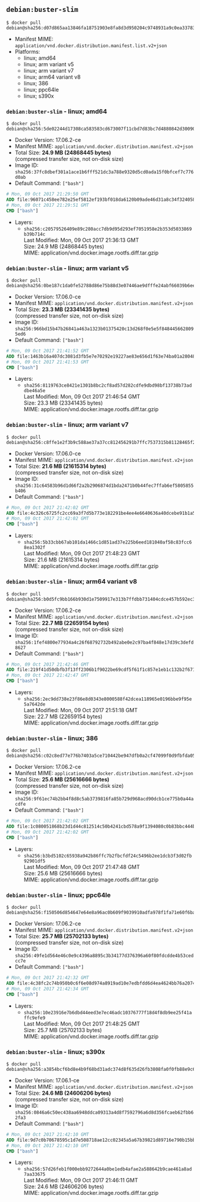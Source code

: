 ## `debian:buster-slim`

```console
$ docker pull debian@sha256:d07d865aa13846fa18751903e8fa8d3d950204c9748931a9c0ea33783f647c07
```

-	Manifest MIME: `application/vnd.docker.distribution.manifest.list.v2+json`
-	Platforms:
	-	linux; amd64
	-	linux; arm variant v5
	-	linux; arm variant v7
	-	linux; arm64 variant v8
	-	linux; 386
	-	linux; ppc64le
	-	linux; s390x

### `debian:buster-slim` - linux; amd64

```console
$ docker pull debian@sha256:5de02244d17308ca583583cd673007f11cbd7d83bc7d4880842d30090c6bb31b
```

-	Docker Version: 17.06.2-ce
-	Manifest MIME: `application/vnd.docker.distribution.manifest.v2+json`
-	Total Size: **24.9 MB (24868445 bytes)**  
	(compressed transfer size, not on-disk size)
-	Image ID: `sha256:37fc8dbef301a1ace1b6fff521dc3a788e9320d5cd0ada15f0bfcef7c776d0ab`
-	Default Command: `["bash"]`

```dockerfile
# Mon, 09 Oct 2017 21:29:50 GMT
ADD file:96071c458ee782e25ef5812ef193bf018da6120b09ade46d31a8c34f32405838 in / 
# Mon, 09 Oct 2017 21:29:51 GMT
CMD ["bash"]
```

-	Layers:
	-	`sha256:c20579526409e89c280acc7db9d95d293ef7051958e2b353d5033869b39b714c`  
		Last Modified: Mon, 09 Oct 2017 21:36:13 GMT  
		Size: 24.9 MB (24868445 bytes)  
		MIME: application/vnd.docker.image.rootfs.diff.tar.gzip

### `debian:buster-slim` - linux; arm variant v5

```console
$ docker pull debian@sha256:0be187c1da0fe52788d86e75b88d3e07446ae9dfffe24abf66039b6ee4a0b6c7
```

-	Docker Version: 17.06.0-ce
-	Manifest MIME: `application/vnd.docker.distribution.manifest.v2+json`
-	Total Size: **23.3 MB (23341435 bytes)**  
	(compressed transfer size, not on-disk size)
-	Image ID: `sha256:966bd15b47b26841a463a1323b01375420c13d268f0e5e5f8484456628095ed6`
-	Default Command: `["bash"]`

```dockerfile
# Mon, 09 Oct 2017 21:41:52 GMT
ADD file:1463b16a407dc3081d3fb5e7e70292e19227ae83e656d1f63e74ba01a28048c1 in / 
# Mon, 09 Oct 2017 21:41:53 GMT
CMD ["bash"]
```

-	Layers:
	-	`sha256:8119763ce8421e1301b8bc2cf8ad57d282cdfe9dbd98bf13738b73addbe46a5e`  
		Last Modified: Mon, 09 Oct 2017 21:46:54 GMT  
		Size: 23.3 MB (23341435 bytes)  
		MIME: application/vnd.docker.image.rootfs.diff.tar.gzip

### `debian:buster-slim` - linux; arm variant v7

```console
$ docker pull debian@sha256:c8ffe1e2f3b9c588ae37a37cc812456291b7ffc7537315b81128465f271aa303
```

-	Docker Version: 17.06.0-ce
-	Manifest MIME: `application/vnd.docker.distribution.manifest.v2+json`
-	Total Size: **21.6 MB (21615314 bytes)**  
	(compressed transfer size, not on-disk size)
-	Image ID: `sha256:31c64583b96d1d66f2a2b2906874d1bda2471b0b44fec7ffab6ef5805855b406`
-	Default Command: `["bash"]`

```dockerfile
# Mon, 09 Oct 2017 21:42:02 GMT
ADD file:4c326c6725fc2cc69a3f7d5b773e182291be4ee4e6640636a40dcebe91b1a5c0 in / 
# Mon, 09 Oct 2017 21:42:02 GMT
CMD ["bash"]
```

-	Layers:
	-	`sha256:5b33cbb67ab101da1466c1d851ad37e225b6eed181040af58c83fcc68ea1302f`  
		Last Modified: Mon, 09 Oct 2017 21:48:23 GMT  
		Size: 21.6 MB (21615314 bytes)  
		MIME: application/vnd.docker.image.rootfs.diff.tar.gzip

### `debian:buster-slim` - linux; arm64 variant v8

```console
$ docker pull debian@sha256:b0d5fc9bb166b930d1e7509917e313b7ffdbb731404cdce457b592ec3a038092
```

-	Docker Version: 17.06.2-ce
-	Manifest MIME: `application/vnd.docker.distribution.manifest.v2+json`
-	Total Size: **22.7 MB (22659154 bytes)**  
	(compressed transfer size, not on-disk size)
-	Image ID: `sha256:1fef4800e77934a4c26f68792732b492abe0e2c97ba4f848e17d39c3defd8627`
-	Default Command: `["bash"]`

```dockerfile
# Mon, 09 Oct 2017 21:42:46 GMT
ADD file:219f41d50dbfb3f13ff2306b1f9022be69cdf5f61f1c857e1eb1c132b2f671c0 in / 
# Mon, 09 Oct 2017 21:42:47 GMT
CMD ["bash"]
```

-	Layers:
	-	`sha256:2ec9dd738e23f86e8d0343e8000588f42dcea118965e0196bbe9f95e5a7642de`  
		Last Modified: Mon, 09 Oct 2017 21:51:18 GMT  
		Size: 22.7 MB (22659154 bytes)  
		MIME: application/vnd.docker.image.rootfs.diff.tar.gzip

### `debian:buster-slim` - linux; 386

```console
$ docker pull debian@sha256:c02c8ed77e776b7403a5ce710442be947dfb0a2cf47099f0d9fbfda05a6fe22f
```

-	Docker Version: 17.06.2-ce
-	Manifest MIME: `application/vnd.docker.distribution.manifest.v2+json`
-	Total Size: **25.6 MB (25616666 bytes)**  
	(compressed transfer size, not on-disk size)
-	Image ID: `sha256:9f61ec74b2bb4f8d8c5ab3739816fa85b729d968acd90dcb1ce775b0a44acdfe`
-	Default Command: `["bash"]`

```dockerfile
# Mon, 09 Oct 2017 21:42:02 GMT
ADD file:1c080051868b23d1d44c812514c50b4241cbd578a9f1394080c0b83bbc444bfc in / 
# Mon, 09 Oct 2017 21:42:02 GMT
CMD ["bash"]
```

-	Layers:
	-	`sha256:b3bd5102c65938a942b86ffc7b2fbcfdf24c5496b2ee1dcb3f3d02fb92901df5`  
		Last Modified: Mon, 09 Oct 2017 21:47:48 GMT  
		Size: 25.6 MB (25616666 bytes)  
		MIME: application/vnd.docker.image.rootfs.diff.tar.gzip

### `debian:buster-slim` - linux; ppc64le

```console
$ docker pull debian@sha256:f150506d854647e64e8a96ac0b609f9039910adfa978f1fa71e60f6baa32cf12
```

-	Docker Version: 17.06.2-ce
-	Manifest MIME: `application/vnd.docker.distribution.manifest.v2+json`
-	Total Size: **25.7 MB (25702133 bytes)**  
	(compressed transfer size, not on-disk size)
-	Image ID: `sha256:49fe1d564e46c0e9c4396a8895c3b34177d376396a60f80fdcdde4b53cedcc7e`
-	Default Command: `["bash"]`

```dockerfile
# Mon, 09 Oct 2017 21:42:32 GMT
ADD file:4c38fc2c74b950b0c6f6e08d974a8919ad10e7edbfdd6d4ea4624bb76a2074fa in / 
# Mon, 09 Oct 2017 21:42:34 GMT
CMD ["bash"]
```

-	Layers:
	-	`sha256:10e23916e7b6dbd44eed3e7ec46adc10376777f18d4f8db9ee25f41affc9efe9`  
		Last Modified: Mon, 09 Oct 2017 21:48:25 GMT  
		Size: 25.7 MB (25702133 bytes)  
		MIME: application/vnd.docker.image.rootfs.diff.tar.gzip

### `debian:buster-slim` - linux; s390x

```console
$ docker pull debian@sha256:a3854bcf6bd8e4b9f68bd31adc374d8f635d26fb3808fa0f0fb88e9c6be64049
```

-	Docker Version: 17.06.1-ce
-	Manifest MIME: `application/vnd.docker.distribution.manifest.v2+json`
-	Total Size: **24.6 MB (24606206 bytes)**  
	(compressed transfer size, not on-disk size)
-	Image ID: `sha256:0846a6c50ec438aa6948ddca09313a4d8f7592796a6d8d356fcaeb62fbb62fa3`
-	Default Command: `["bash"]`

```dockerfile
# Mon, 09 Oct 2017 21:42:10 GMT
ADD file:9d7c0b70678595c1d7e508718ae12cc02345a5a67b39821d89716e790b15bbc6 in / 
# Mon, 09 Oct 2017 21:42:10 GMT
CMD ["bash"]
```

-	Layers:
	-	`sha256:57d26feb1f000ebb9272644a0be1edb4afae2a588642b9cae461a8ad7aa33675`  
		Last Modified: Mon, 09 Oct 2017 21:46:11 GMT  
		Size: 24.6 MB (24606206 bytes)  
		MIME: application/vnd.docker.image.rootfs.diff.tar.gzip
